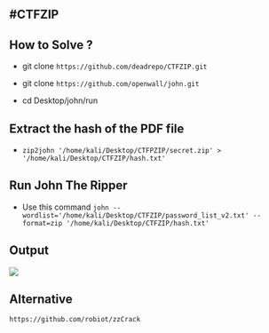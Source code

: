 #CTFZIP
-------------------

How to Solve ?
-------------------

- git clone `https://github.com/deadrepo/CTFZIP.git`

- git clone  `https://github.com/openwall/john.git`
- cd Desktop/john/run

Extract the hash of the PDF file 
-------------------
- `zip2john '/home/kali/Desktop/CTFPZIP/secret.zip' > '/home/kali/Desktop/CTFZIP/hash.txt' `

Run John The Ripper 
-------------------
- Use this command `john --wordlist='/home/kali/Desktop/CTFZIP/password_list_v2.txt' --format=zip '/home/kali/Desktop/CTFZIP/hash.txt'`

Output
-------------------
![](john.png)

Alternative
-------------------
`https://github.com/robiot/zzCrack`
